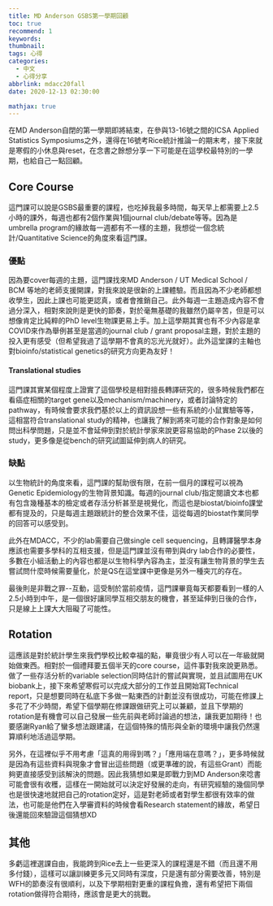 ```yaml
---
title: MD Anderson GSBS第一學期回顧
toc: true
recommend: 1
keywords: 
thumbnail: 
tags: 心得
categories:
  - 中文
  - 心得分享
abbrlink: mdacc20fall
date: 2020-12-13 02:30:00

mathjax: true
---
```

在MD Anderson自閉的第一學期即將結束，在參與13-16號之間的ICSA Applied Statistics Symposiums之外，還得在16號考Rice統計推論一的期末考，接下來就是寒假的小休息與reset，在念書之餘想分享一下可能是在這學校最特別的一學期，也給自己一點回顧。

<!-- more -->

## Core Course
這門課可以說是GSBS最重要的課程，也吃掉我最多時間，每天早上都需要上2.5小時的課外，每週也都有2個作業與1個journal club/debate等等。因為是umbrella program的緣故每一週都有不一樣的主題，我想從一個念統計/Quantitative Science的角度來看這門課。

### 優點

因為要cover每週的主題，這門課找來MD Anderson / UT Medical School / BCM 等地的老師支援開課，對我來說是很新的上課體驗。而且因為不少老師都想收學生，因此上課也可能更認真，或者會推銷自己。此外每週一主題造成內容不會過分深入，相對來說則是更快的節奏，對於毫無基礎的我雖然仍屬辛苦，但是可以想像肯定比純粹的PhD level生物課更易上手。加上這學期其實也有不少內容是拿COVID來作為舉例甚至是當週的journal club / grant proposal主題，對於主題的投入更有感受（但希望我過了這學期不會真的忘光光就好）。此外這堂課的主軸也對bioinfo/statistical genetics的研究方向更為友好！

#### Translational studies

這門課其實某個程度上證實了這個學校是相對擅長轉譯研究的，很多時候我們都在看癌症相關的target gene以及mechanism/machinery，或者討論特定的pathway，有時候會要求我們基於以上的資訊設想一些有系統的小鼠實驗等等，這相當符合translational study的精神，也讓我了解到將來可能的合作對象是如何問出科學問題，只是並不會延伸到對於統計學家來說更容易協助的Phase 2以後的study，更多像是從bench的研究試圖延伸到病人的研究。

### 缺點

以生物統計的角度來看，這門課的幫助很有限，在前一個月的課程可以視為Genetic Epidemiology的生物背景知識。每週的journal club/指定閱讀文本也都有包含幾種基本的檢定或者存活分析甚至是視覺化，而這也是biostat/bioinfo課堂都有提及的，只是每週主題跟統計的整合效果不佳，這從每週的biostat作業同學的回答可以感受到。

此外在MDACC，不少的lab需要自己做single cell sequencing，且轉譯醫學本身應該也需要多學科的互相支援，但是這門課並沒有帶到與dry lab合作的必要性，多數在小組活動上的內容也都是以生物科學內容為主，並沒有讓生物背景的學生去嘗試問什麼時候需要量化，於是QS在這堂課中更像是另外一種突兀的存在。

最後則是非戰之罪--互動，這受制於當前疫情，這門課畢竟每天都要看到一樣的人2.5小時到中午，是一個很好讓同學互相交朋友的機會，甚至延伸到日後的合作，只是線上上課大大阻礙了可能性。

## Rotation

這應該是對於統計學生來我們學校比較幸福的點，畢竟很少有人可以在一年級就開始做東西。相對於一個禮拜要五個半天的core course，這件事對我來說更熟悉。做了一些存活分析的variable selection同時估計的嘗試與實現，並且試圖用在UK biobank上，接下來希望寒假可以完成大部分的工作並且開始寫Technical report，只是想要同時在私底下多做一點東西的計劃並沒有很成功，可能在修課上多花了不少時間，希望下個學期在修課跟做研究上可以兼顧，並且下學期的rotation是有機會可以自己發展一些先前與老師討論過的想法，讓我更加期待！也要感謝Ryan給了蠻多想法跟建議，在這個特殊的情形與全新的環境中讓我仍然還算順利地活過這學期。

另外，在這裡似乎不用考慮「這真的用得到嗎？」「應用端在意嗎？」，更多時候就是因為有這些資料與現象才會冒出這些問題（或更準確的說，有這些Grant）而能夠更直接感受到該解決的問題。因此我猜想如果是即戰力到MD Anderson來唸書可能會很有收穫，這樣在一開始就可以決定好發展的走向，有研究經驗的幾個同學也是很快速地就把自己的rotation定好，這是對老師或者對學生都很有效率的做法，也可能是他們在入學審資料的時候會看Research statement的緣故，希望日後還能回來驗證這個猜想XD

## 其他

多虧這裡選課自由，我能跨到Rice去上一些更深入的課程還是不錯（而且還不用多付錢），這樣可以讓訓練更多元又同時有深度，只是還有部分需要改善，特別是WFH的節奏沒有很順利，以及下學期相對更重的課程負擔，還有希望把下兩個rotation做得符合期待，應該會是更大的挑戰。


















